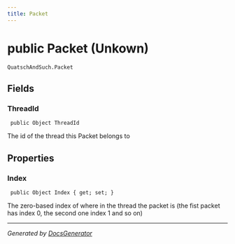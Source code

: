 ```yaml
---
title: Packet
---
```

# public Packet (Unkown)
`QuatschAndSuch.Packet`  




## Fields
### ThreadId
` public Object ThreadId`

The id of the thread this Packet belongs to


## Properties
### Index
` public Object Index { get; set; }`

The zero-based index of where in the thread the packet is (the fist packet has index 0, the second one index 1 and so on)


---
*Generated by [DocsGenerator](https://github.com/QuatschVirus/DocsGenerator)*